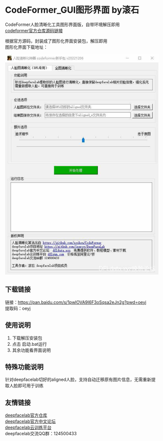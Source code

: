 # CodeFormer_GUI图形界面  by滚石
CodeFormer人脸清晰化工具图形界面版，自带环境解压即用  
[codeformer官方仓库源码链接](https://github.com/sczhou/CodeFormer)


根据官方源码，封装成了图形化界面安装包，解压即用  
图形化界面下载地址：  


![Image](readme_img/GUI.jpg)

## 下载链接
链接：https://pan.baidu.com/s/1pwlOVA9I6F3oSqsa2eJn2g?pwd=oeyj   
提取码：oeyj   


## 使用说明
1. 下载解压安装包
2. 点击 启动.bat运行
3. 其余功能看界面说明

## 特殊功能说明 
针对deepfacelab切好的aligned人脸，支持自动迁移原有图片信息，无需重新提取人脸即可用于训练


## 友情链接

[deepfacelab官方仓库](https://github.com/iperov/DeepFaceLab)  
[deepfacelab官方中文论坛](https://dfldata.xyz)  
[deepfacelab云训练平台](https://dfldata.xyz)  
deepfacelab交流QQ群：124500433  
 

